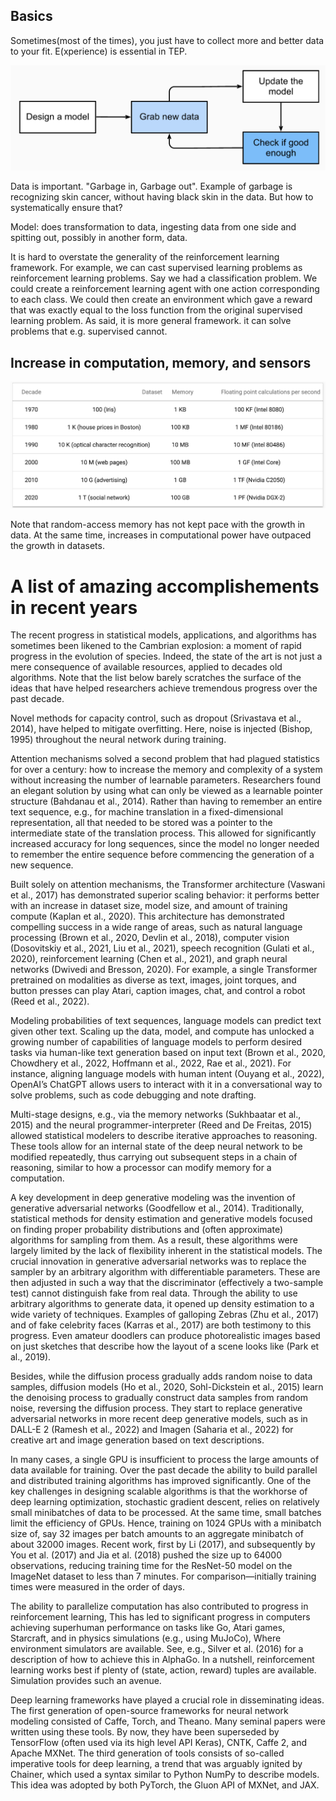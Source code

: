 ## Basics

Sometimes(most of the times), you just have to collect more and better data to your fit. E(xperience) is essential in TEP.

![collect_data](../attachements/introduction_collect_data.png)

Data is important. "Garbage in, Garbage out". Example of garbage is recognizing skin cancer, without having black skin in the data. But how to systematically ensure that?

Model: does transformation to data, ingesting data from one side and spitting out, possibly in another form, data.

It is hard to overstate the generality of the reinforcement learning framework. For example, we can cast supervised learning problems as reinforcement learning problems. Say we had a classification problem. We could create a reinforcement learning agent with one action corresponding to each class. We could then create an environment which gave a reward that was exactly equal to the loss function from the original supervised learning problem.
As said, it is more general framework. it can solve problems that e.g. supervised cannot.

## Increase in computation, memory, and sensors

![rise_of_semiconductors](../attachements/introduction_history.png)

Note that random-access memory has not kept pace with the growth in data. At the same time, increases in computational power have outpaced the growth in datasets. 

# A list of amazing accomplishements in recent years

The recent progress in statistical models, applications, and algorithms has sometimes been likened to the Cambrian explosion: a moment of rapid progress in the evolution of species. Indeed, the state of the art is not just a mere consequence of available resources, applied to decades old algorithms. Note that the list below barely scratches the surface of the ideas that have helped researchers achieve tremendous progress over the past decade.

Novel methods for capacity control, such as dropout (Srivastava et al., 2014), have helped to mitigate overfitting. Here, noise is injected (Bishop, 1995) throughout the neural network during training.

Attention mechanisms solved a second problem that had plagued statistics for over a century: how to increase the memory and complexity of a system without increasing the number of learnable parameters. Researchers found an elegant solution by using what can only be viewed as a learnable pointer structure (Bahdanau et al., 2014). Rather than having to remember an entire text sequence, e.g., for machine translation in a fixed-dimensional representation, all that needed to be stored was a pointer to the intermediate state of the translation process. This allowed for significantly increased accuracy for long sequences, since the model no longer needed to remember the entire sequence before commencing the generation of a new sequence.

Built solely on attention mechanisms, the Transformer architecture (Vaswani et al., 2017) has demonstrated superior scaling behavior: it performs better with an increase in dataset size, model size, and amount of training compute (Kaplan et al., 2020). This architecture has demonstrated compelling success in a wide range of areas, such as natural language processing (Brown et al., 2020, Devlin et al., 2018), computer vision (Dosovitskiy et al., 2021, Liu et al., 2021), speech recognition (Gulati et al., 2020), reinforcement learning (Chen et al., 2021), and graph neural networks (Dwivedi and Bresson, 2020). For example, a single Transformer pretrained on modalities as diverse as text, images, joint torques, and button presses can play Atari, caption images, chat, and control a robot (Reed et al., 2022).

Modeling probabilities of text sequences, language models can predict text given other text. Scaling up the data, model, and compute has unlocked a growing number of capabilities of language models to perform desired tasks via human-like text generation based on input text (Brown et al., 2020, Chowdhery et al., 2022, Hoffmann et al., 2022, Rae et al., 2021). For instance, aligning language models with human intent (Ouyang et al., 2022), OpenAI’s ChatGPT allows users to interact with it in a conversational way to solve problems, such as code debugging and note drafting.

Multi-stage designs, e.g., via the memory networks (Sukhbaatar et al., 2015) and the neural programmer-interpreter (Reed and De Freitas, 2015) allowed statistical modelers to describe iterative approaches to reasoning. These tools allow for an internal state of the deep neural network to be modified repeatedly, thus carrying out subsequent steps in a chain of reasoning, similar to how a processor can modify memory for a computation.

A key development in deep generative modeling was the invention of generative adversarial networks (Goodfellow et al., 2014). Traditionally, statistical methods for density estimation and generative models focused on finding proper probability distributions and (often approximate) algorithms for sampling from them. As a result, these algorithms were largely limited by the lack of flexibility inherent in the statistical models. The crucial innovation in generative adversarial networks was to replace the sampler by an arbitrary algorithm with differentiable parameters. These are then adjusted in such a way that the discriminator (effectively a two-sample test) cannot distinguish fake from real data. Through the ability to use arbitrary algorithms to generate data, it opened up density estimation to a wide variety of techniques. Examples of galloping Zebras (Zhu et al., 2017) and of fake celebrity faces (Karras et al., 2017) are both testimony to this progress. Even amateur doodlers can produce photorealistic images based on just sketches that describe how the layout of a scene looks like (Park et al., 2019).

Besides, while the diffusion process gradually adds random noise to data samples, diffusion models (Ho et al., 2020, Sohl-Dickstein et al., 2015) learn the denoising process to gradually construct data samples from random noise, reversing the diffusion process. They start to replace generative adversarial networks in more recent deep generative models, such as in DALL-E 2 (Ramesh et al., 2022) and Imagen (Saharia et al., 2022) for creative art and image generation based on text descriptions.

In many cases, a single GPU is insufficient to process the large amounts of data available for training. Over the past decade the ability to build parallel and distributed training algorithms has improved significantly. One of the key challenges in designing scalable algorithms is that the workhorse of deep learning optimization, stochastic gradient descent, relies on relatively small minibatches of data to be processed. At the same time, small batches limit the efficiency of GPUs. Hence, training on 1024 GPUs with a minibatch size of, say 32 images per batch amounts to an aggregate minibatch of about 32000 images. Recent work, first by Li (2017), and subsequently by You et al. (2017) and Jia et al. (2018) pushed the size up to 64000 observations, reducing training time for the ResNet-50 model on the ImageNet dataset to less than 7 minutes. For comparison—initially training times were measured in the order of days.

The ability to parallelize computation has also contributed to progress in reinforcement learning, This has led to significant progress in computers achieving superhuman performance on tasks like Go, Atari games, Starcraft, and in physics simulations (e.g., using MuJoCo), Where environment simulators are available. See, e.g., Silver et al. (2016) for a description of how to achieve this in AlphaGo. In a nutshell, reinforcement learning works best if plenty of (state, action, reward) tuples are available. Simulation provides such an avenue.

Deep learning frameworks have played a crucial role in disseminating ideas. The first generation of open-source frameworks for neural network modeling consisted of Caffe, Torch, and Theano. Many seminal papers were written using these tools. By now, they have been superseded by TensorFlow (often used via its high level API Keras), CNTK, Caffe 2, and Apache MXNet. The third generation of tools consists of so-called imperative tools for deep learning, a trend that was arguably ignited by Chainer, which used a syntax similar to Python NumPy to describe models. This idea was adopted by both PyTorch, the Gluon API of MXNet, and JAX.